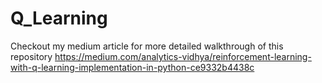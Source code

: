 # Q_Learning
Checkout my medium article for more detailed walkthrough of this repository
https://medium.com/analytics-vidhya/reinforcement-learning-with-q-learning-implementation-in-python-ce9332b4438c
